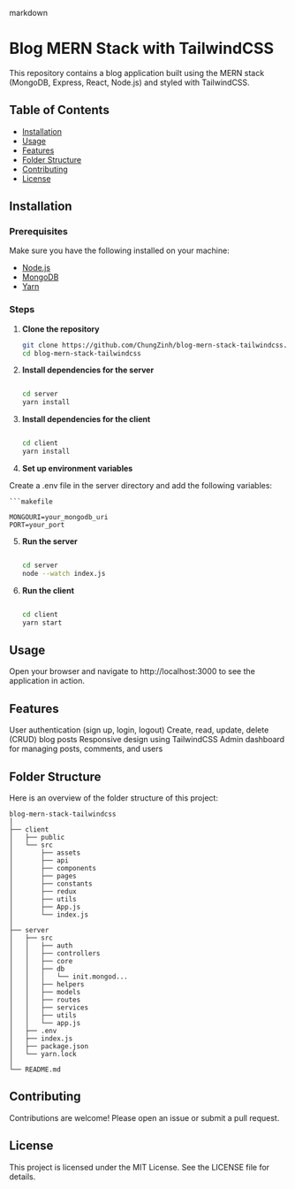 markdown

# Blog MERN Stack with TailwindCSS

This repository contains a blog application built using the MERN stack (MongoDB, Express, React, Node.js) and styled with TailwindCSS.

## Table of Contents

- [Installation](#installation)
- [Usage](#usage)
- [Features](#features)
- [Folder Structure](#folder-structure)
- [Contributing](#contributing)
- [License](#license)

## Installation

### Prerequisites

Make sure you have the following installed on your machine:

- [Node.js](https://nodejs.org/)
- [MongoDB](https://www.mongodb.com/)
- [Yarn](https://classic.yarnpkg.com/lang/en/)

### Steps

1. **Clone the repository**

    ```bash
    git clone https://github.com/ChungZinh/blog-mern-stack-tailwindcss.git
    cd blog-mern-stack-tailwindcss

2. **Install dependencies for the server**

    ```bash

    cd server
    yarn install

3. **Install dependencies for the client**

    ```bash

    cd client
    yarn install

4. **Set up environment variables**

Create a .env file in the server directory and add the following variables:

    ```makefile

    MONGOURI=your_mongodb_uri
    PORT=your_port

5. **Run the server**

    ```bash

    cd server
    node --watch index.js

6. **Run the client**

    ```bash

    cd client
    yarn start

## Usage

Open your browser and navigate to http://localhost:3000 to see the application in action.

## Features

   User authentication (sign up, login, logout)
   Create, read, update, delete (CRUD) blog posts
   Responsive design using TailwindCSS
   Admin dashboard for managing posts, comments, and users

## Folder Structure

Here is an overview of the folder structure of this project:

    blog-mern-stack-tailwindcss
    │
    ├── client
    │   ├── public
    │   └── src
    │       ├── assets
    │       ├── api
    │       ├── components
    │       ├── pages
    │       ├── constants
    │       ├── redux
    │       ├── utils
    │       ├── App.js
    │       └── index.js
    │
    ├── server
    │   ├── src
    │   │   ├── auth
    │   │   ├── controllers
    │   │   ├── core
    │   │   ├── db
    │   │   │   └── init.mongod...
    │   │   ├── helpers
    │   │   ├── models
    │   │   ├── routes
    │   │   ├── services
    │   │   ├── utils
    │   │   └── app.js
    │   ├── .env
    │   ├── index.js
    │   ├── package.json
    │   └── yarn.lock
    │
    └── README.md

## Contributing

Contributions are welcome! Please open an issue or submit a pull request.

## License

This project is licensed under the MIT License. See the LICENSE file for details.
```
